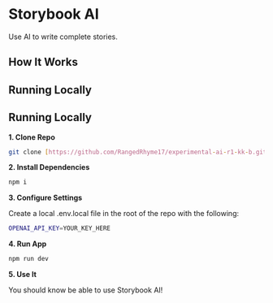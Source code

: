 # Storybook AI

Use AI to write complete stories.

## How It Works

## Running Locally

## Running Locally

**1. Clone Repo**

```bash
git clone [https://github.com/RangedRhyme17/experimental-ai-r1-kk-b.git]
```

**2. Install Dependencies**

```bash
npm i
```

**3. Configure Settings**

Create a local .env.local file in the root of the repo with the following:

```bash
OPENAI_API_KEY=YOUR_KEY_HERE
```

**4. Run App**

```bash
npm run dev
```

**5. Use It**

You should know be able to use Storybook AI!
